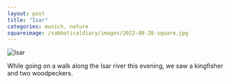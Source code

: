 ```yaml
---
layout: post
title: "Isar"
categories: munich, nature
squareimage: /sabbaticaldiary/images/2022-08-28-square.jpg
---
```

<img src="/sabbaticaldiary/images/2022-08-28.jpg" alt="Isar" class="center">

While going on a walk along the Isar river this evening, we saw a kingfisher and two woodpeckers. 